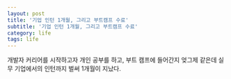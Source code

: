 ```yaml
---
layout: post
title: '기업 인턴 1개월, 그리고 부트캠프 수료'
subtitle: '기업 인턴 1개월, 그리고 부트캠프 수료'
category: life
tags: life
---
```


<!-- more -->

개발자 커리어를 시작하고자 개인 공부를 하고, 부트 캠프에 들어간지 엊그제 같은데
실무 기업에서의 인턴까지 벌써 1개월이 지났다.


